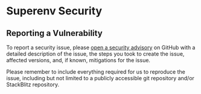 # Superenv Security

## Reporting a Vulnerability

To report a security issue, please [open a security advisory](https://github.com/noodle-run/noodle/security/advisories/new) on GitHub with a detailed description of the issue, the steps you took to create the issue, affected versions, and, if known, mitigations for the issue.

Please remember to include everything required for us to reproduce the issue, including but not limited to a publicly accessible git repository and/or StackBlitz repository.
